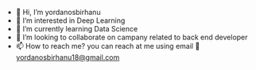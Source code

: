- 👋 Hi, I’m yordanosbirhanu
- 👀 I’m interested in Deep Learning
- 🌱 I’m currently learning Data Science
- 💞️ I’m looking to collaborate on campany related to back end developer
- 📫 How to reach me? you can reach at me using email 📧 yordanosbirhanu18@gmail.com

<!---
yordanosbirhanu/yordanosbirhanu is a ✨ special ✨ repository because its `README.md` (this file) appears on your GitHub profile.
You can click the Preview link to take a look at your changes.
--->
